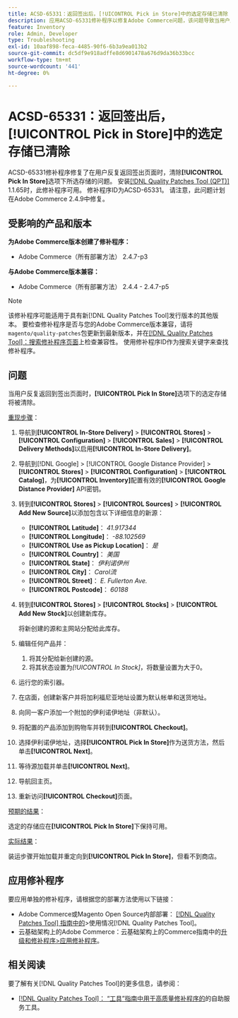```yaml
---
title: ACSD-65331：返回签出后，[!UICONTROL Pick in Store]中的选定存储已清除
description: 应用ACSD-65331修补程序以修复Adobe Commerce问题，该问题导致当用户反复返回签出页面时，清除[!UICONTROL Pick In Store]选项下选定的存储。
feature: Inventory
role: Admin, Developer
type: Troubleshooting
exl-id: 10aaf898-feca-4485-90f6-6b3a9ea013b2
source-git-commit: dc5df9e918adffe8d6901478a676d9da36b33bcc
workflow-type: tm+mt
source-wordcount: '441'
ht-degree: 0%

---
```


# ACSD-65331：返回签出后，**[!UICONTROL Pick in Store]**&#x200B;中的选定存储已清除

ACSD-65331修补程序修复了在用户反复返回签出页面时，清除&#x200B;**[!UICONTROL Pick In Store]**&#x200B;选项下所选存储的问题。 安装[[!DNL Quality Patches Tool (QPT)]](/help/tools/quality-patches-tool/quality-patches-tool-to-self-serve-quality-patches.md) 1.1.65时，此修补程序可用。 修补程序ID为ACSD-65331。 请注意，此问题计划在Adobe Commerce 2.4.9中修复。

## 受影响的产品和版本

**为Adobe Commerce版本创建了修补程序：**

* Adobe Commerce（所有部署方法） 2.4.7-p3

**与Adobe Commerce版本兼容：**

* Adobe Commerce（所有部署方法） 2.4.4 - 2.4.7-p5

>[!NOTE]
>
>该修补程序可能适用于具有新[!DNL Quality Patches Tool]发行版本的其他版本。 要检查修补程序是否与您的Adobe Commerce版本兼容，请将`magento/quality-patches`包更新到最新版本，并在[[!DNL Quality Patches Tool]：搜索修补程序页面](https://experienceleague.adobe.com/tools/commerce-quality-patches/index.html?lang=zh-Hans)上检查兼容性。 使用修补程序ID作为搜索关键字来查找修补程序。

## 问题

当用户反复返回到签出页面时，**[!UICONTROL Pick In Store]**&#x200B;选项下的选定存储将被清除。

<u>重现步骤</u>：

1. 导航到&#x200B;**[!UICONTROL In-Store Delivery]** > **[!UICONTROL Stores]** > **[!UICONTROL Configuration]** > **[!UICONTROL Sales]** > **[!UICONTROL Delivery Methods]**&#x200B;以启用&#x200B;**[!UICONTROL In-Store Delivery]**。
1. 导航到[!DNL Google] > [!UICONTROL Google Distance Provider] > **[!UICONTROL Stores]** > **[!UICONTROL Configuration]** > **[!UICONTROL Catalog]**，为&#x200B;**[!UICONTROL Inventory]**&#x200B;配置有效的&#x200B;**[!UICONTROL Google Distance Provider]** API密钥。
1. 转到&#x200B;**[!UICONTROL Stores]** > **[!UICONTROL Sources]** > **[!UICONTROL Add New Source]**&#x200B;以添加包含以下详细信息的新源：

   * **[!UICONTROL Latitude]**： *41.917344*
   * **[!UICONTROL Longitude]**： *-88.102569*
   * **[!UICONTROL Use as Pickup Location]**： *是*
   * **[!UICONTROL Country]**： *美国*
   * **[!UICONTROL State]**： *伊利诺伊州*
   * **[!UICONTROL City]**： *Carol流*
   * **[!UICONTROL Street]**： *E. Fullerton Ave.*
   * **[!UICONTROL Postcode]**： *60188*

1. 转到&#x200B;**[!UICONTROL Stores]** > **[!UICONTROL Stocks]** > **[!UICONTROL Add New Stock]**&#x200B;以创建新库存。

   将新创建的源和主网站分配给此库存。
1. 编辑任何产品并：

   1. 将其分配给新创建的源。
   1. 将其状态设置为&#x200B;*[!UICONTROL In Stock]*，将数量设置为大于0。

1. 运行您的索引器。
1. 在店面，创建新客户并将加利福尼亚地址设置为默认帐单和送货地址。
1. 向同一客户添加一个附加的伊利诺伊地址（非默认）。
1. 将配置的产品添加到购物车并转到&#x200B;**[!UICONTROL Checkout]**。
1. 选择伊利诺伊地址，选择&#x200B;**[!UICONTROL Pick In Store]**&#x200B;作为送货方法，然后单击&#x200B;**[!UICONTROL Next]**。
1. 等待源加载并单击&#x200B;**[!UICONTROL Next]**。
1. 导航回主页。
1. 重新访问&#x200B;**[!UICONTROL Checkout]**&#x200B;页面。

<u>预期的结果</u>：

选定的存储应在&#x200B;**[!UICONTROL Pick In Store]**&#x200B;下保持可用。

<u>实际结果</u>：

装运步骤开始加载并重定向到&#x200B;**[!UICONTROL Pick In Store]**，但看不到商店。

## 应用修补程序

要应用单独的修补程序，请根据您的部署方法使用以下链接：

* Adobe Commerce或Magento Open Source内部部署： [[!DNL Quality Patches Tool] 指南中的](/help/tools/quality-patches-tool/usage.md)>使用情况[!DNL Quality Patches Tool]。
* 云基础架构上的Adobe Commerce：云基础架构上的Commerce指南中的[升级和修补程序>应用修补程序](https://experienceleague.adobe.com/docs/commerce-cloud-service/user-guide/develop/upgrade/apply-patches.html?lang=zh-Hans)。

## 相关阅读

要了解有关[!DNL Quality Patches Tool]的更多信息，请参阅：

* [[!DNL Quality Patches Tool]： “工具”指南中用于高质量修补程序的](/help/tools/quality-patches-tool/quality-patches-tool-to-self-serve-quality-patches.md)的自助服务工具。
